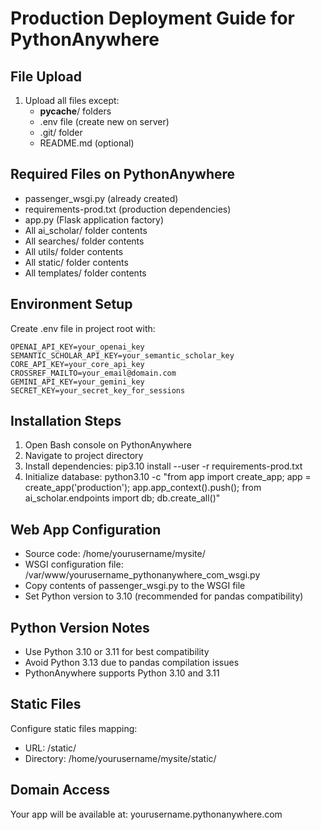 # Production Deployment Guide for PythonAnywhere

## File Upload
1. Upload all files except:
   - __pycache__/ folders
   - .env file (create new on server)
   - .git/ folder
   - README.md (optional)

## Required Files on PythonAnywhere
- passenger_wsgi.py (already created)
- requirements-prod.txt (production dependencies)
- app.py (Flask application factory)
- All ai_scholar/ folder contents
- All searches/ folder contents
- All utils/ folder contents
- All static/ folder contents
- All templates/ folder contents

## Environment Setup
Create .env file in project root with:
```
OPENAI_API_KEY=your_openai_key
SEMANTIC_SCHOLAR_API_KEY=your_semantic_scholar_key
CORE_API_KEY=your_core_api_key
CROSSREF_MAILTO=your_email@domain.com
GEMINI_API_KEY=your_gemini_key
SECRET_KEY=your_secret_key_for_sessions
```

## Installation Steps
1. Open Bash console on PythonAnywhere
2. Navigate to project directory
3. Install dependencies: pip3.10 install --user -r requirements-prod.txt
4. Initialize database: python3.10 -c "from app import create_app; app = create_app('production'); app.app_context().push(); from ai_scholar.endpoints import db; db.create_all()"

## Web App Configuration
- Source code: /home/yourusername/mysite/
- WSGI configuration file: /var/www/yourusername_pythonanywhere_com_wsgi.py
- Copy contents of passenger_wsgi.py to the WSGI file
- Set Python version to 3.10 (recommended for pandas compatibility)

## Python Version Notes
- Use Python 3.10 or 3.11 for best compatibility
- Avoid Python 3.13 due to pandas compilation issues
- PythonAnywhere supports Python 3.10 and 3.11

## Static Files
Configure static files mapping:
- URL: /static/
- Directory: /home/yourusername/mysite/static/

## Domain Access
Your app will be available at: yourusername.pythonanywhere.com
